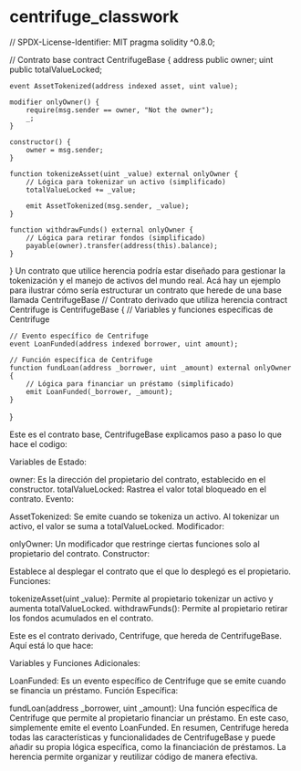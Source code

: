 # centrifuge_classwork
// SPDX-License-Identifier: MIT
pragma solidity ^0.8.0;

// Contrato base
contract CentrifugeBase {
    address public owner;
    uint public totalValueLocked;

    event AssetTokenized(address indexed asset, uint value);

    modifier onlyOwner() {
        require(msg.sender == owner, "Not the owner");
        _;
    }

    constructor() {
        owner = msg.sender;
    }

    function tokenizeAsset(uint _value) external onlyOwner {
        // Lógica para tokenizar un activo (simplificado)
        totalValueLocked += _value;

        emit AssetTokenized(msg.sender, _value);
    }

    function withdrawFunds() external onlyOwner {
        // Lógica para retirar fondos (simplificado)
        payable(owner).transfer(address(this).balance);
    }
}
Un contrato que utilice herencia podría estar diseñado para gestionar la tokenización y el manejo de activos del mundo real. Acá hay un ejemplo  para ilustrar cómo sería estructurar un contrato que herede de una base llamada CentrifugeBase
// Contrato derivado que utiliza herencia
contract Centrifuge is CentrifugeBase {
    // Variables y funciones específicas de Centrifuge

    // Evento específico de Centrifuge
    event LoanFunded(address indexed borrower, uint amount);

    // Función específica de Centrifuge
    function fundLoan(address _borrower, uint _amount) external onlyOwner {
        // Lógica para financiar un préstamo (simplificado)
        emit LoanFunded(_borrower, _amount);
    }
}


Este es el contrato base, CentrifugeBase explicamos paso a paso lo que hace el codigo: 

Variables de Estado:

owner: Es la dirección del propietario del contrato, establecido en el constructor.
totalValueLocked: Rastrea el valor total bloqueado en el contrato.
Evento:

AssetTokenized: Se emite cuando se tokeniza un activo. Al tokenizar un activo, el valor se suma a totalValueLocked.
Modificador:

onlyOwner: Un modificador que restringe ciertas funciones solo al propietario del contrato.
Constructor:

Establece al desplegar el contrato que el que lo desplegó es el propietario.
Funciones:

tokenizeAsset(uint _value): Permite al propietario tokenizar un activo y aumenta totalValueLocked.
withdrawFunds(): Permite al propietario retirar los fondos acumulados en el contrato.

Este es el contrato derivado, Centrifuge, que hereda de CentrifugeBase. 
Aquí está lo que hace:

Variables y Funciones Adicionales:

LoanFunded: Es un evento específico de Centrifuge que se emite cuando se financia un préstamo.
Función Específica:

fundLoan(address _borrower, uint _amount): Una función específica de Centrifuge que permite al propietario financiar un préstamo. En este caso, simplemente emite el evento LoanFunded.
En resumen, Centrifuge hereda todas las características y funcionalidades de CentrifugeBase y puede añadir su propia lógica específica, como la financiación de préstamos. La herencia permite organizar y reutilizar código de manera efectiva.









